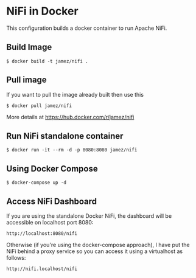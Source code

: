 # NiFi in Docker

This configuration builds a docker container to run Apache NiFi.

## Build Image

    $ docker build -t jamez/nifi .

## Pull image

If you want to pull the image already built then use this

    $ docker pull jamez/nifi

More details at https://hub.docker.com/r/jamez/nifi

## Run NiFi standalone container

    $ docker run -it --rm -d -p 8080:8080 jamez/nifi

## Using Docker Compose

    $ docker-compose up -d

## Access NiFi Dashboard

If you are using the standalone Docker NiFi, the dashboard will be accessible on
localhost port 8080:

    http://localhost:8080/nifi

Otherwise (if you're using the docker-compose approach), I have put the NiFi
behind a proxy service so you can access it using a virtualhost as follows:

    http://nifi.localhost/nifi
